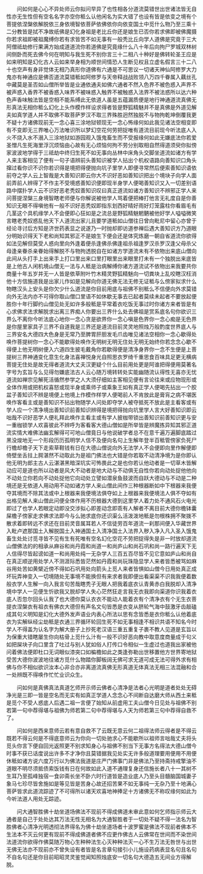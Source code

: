 <!-- { "loadSidebar": true } -->
　　问如何是心心不异处师云你拟问早异了也性相各分道流莫错世出世诸法皆无自性亦无生性但有空名名字亦空你秪么认他闲名为实大错了也设有皆是依变之境有个菩提依涅槃依解脱依三身依境智依菩萨依佛依你向依变国土中觅什么物乃至三乘十二分教皆是拭不净故纸佛是幻化身祖是老比丘你还是娘生已否你若求佛即被佛魔摄你若求祖即被祖魔缚你若有求皆苦不如无事有一般秃比丘向学人道佛是究竟于三大阿僧祗劫修行果满方始成道道流你若道佛是究竟缘什么八十年后向拘尸罗城双林树间侧卧而死去佛今何在明知与我生死不别你言三十二相八十种好是佛转轮圣王应是如来明知是幻化古人云如来举身相为顺世间情恐人生断见权且立虚名假言三十二八十也空声有身非觉体无相乃真形你道佛有六通是不可思议一切诸天神仙阿修罗大力鬼亦有神通应是佛否道流莫错秪如阿修罗与天帝释战战败领八万四千眷属入藕丝孔中藏莫是圣否如山僧所举皆是业通依通夫如佛六通者不然入色界不被色惑入声界不被声惑入香界不被香惑入味界不被味惑入触界不被触惑入法界不被法惑所以达六种色声香味触法皆是空相不能系缚此无依道人虽是五蕴漏质便是地行神通道流真佛无形真法无相你秪么幻化上头作模作样设求得者皆是野狐精魅并不是真佛是外道见解夫如真学道人并不取佛不取菩萨罗汉不取三界殊胜迥然独脱不与物拘乾坤倒覆我更不疑十方诸佛现前无一念心喜三涂地狱顿现无一念心怖缘何如此我见诸法空相变即有不变即无三界唯心万法唯识所以梦幻空花何劳把捉唯有道流目前现今听法底人入火不烧入水不溺入三涂地狱如游园观入饿鬼畜生而不受报缘何如此无嫌底法你若爱圣憎凡生死海里浮沉烦恼由心故有无心烦恼何拘不劳分别取相自然得道须臾你拟傍家波波地学得于三祗劫中终归生死不如无事向丛林中床角头交脚坐道流如诸方有学人来主客相见了便有一句子语辨前头善知识被学人拈出个机权语路向善知识口角头撺过看你识不识你若识得是境把得便抛向坑子里学人即便寻常然后便索善知识语依前夺之学人云上智哉是大善知识即云你大不识好恶如善知识把出个境块子向学人面前弄前人辨得了不作主不受境惑善知识便即现半身学人便喝善知识又入一切差别语路中摆扑学人云不识好恶老秃奴善知识叹曰真正道流如诸方善知识不辨邪正学人来问菩提涅槃三身境智瞎老师便与你解说被他学人骂着便把棒打他言无礼度自是你善知识无眼不得嗔他有一般不识好恶秃奴即指东划西好晴好雨好灯笼露柱你看眉毛有几茎这个具机缘学人不会便即心狂如是之流总是野狐精魅魍魉被他好学人嗌嗌微笑言瞎老秃奴惑乱他天下人道流出家儿且要学道秪如山僧往日曾向毗尼中留心亦曾于经论寻讨后方知是济世药表显之说遂乃一时抛却即访道参禅后遇大善知识方乃道眼分明始识得天下老和尚知其邪正不是娘生下便会还是体究炼磨一朝自省道流你欲得如法见解但莫受人惑向里向外逢着便杀逢佛杀佛逢祖杀祖逢罗汉杀罗汉逢父母杀父母逢亲眷杀亲眷始得解脱不与物拘透脱自在如诸方学道流未有不依物出来底山僧向此间从头打手上出来手上打口里出来口里打眼里出来眼里打未有一个独脱出来底皆是上他古人闲机境山僧无一法与人秪是治病解缚你诸方道流试不依物出来我要共你商量十年五岁并无一人皆是依草附叶竹木精灵野狐精魅向一切粪块上乱咬瞎汉枉消他十方信施道我是出家儿作如是见解向你道无佛无法无修无证秪与么傍家拟求什么物瞎汉头上安头是你欠少什么道流是你目前用底与祖佛不别秪么不信便向外求莫错向外无法内亦不可得你取山僧口里语不如休歇无事去已起者莫续未起者不要放起便胜你十年行脚约山僧见处无如许多般秪是平常着衣吃饭无事过时你诸方来者皆是有心求佛求法求解脱求出离三界痴人你要出三界什么处去佛祖是赏系底名句你欲识三界么不离你今听法底心地你一念心贪是欲界你一念心嗔是色界你一念心痴是无色界是你屋里家具子三界不自道我是三界还是道流目前灵灵地照烛万般酌度世界底人与三界安名大德四大色身是无常乃至脾胃肝胆发毛爪齿唯见诸法空相你一念心歇得处唤作菩提树你一念心不能歇得处唤作无明树无明无住处无明无始终你若念念心歇不得便上他无明树便入六道四生披毛戴角你若歇得便是清净身界你一念不生便是上菩提树三界神通变化意生化身法喜禅悦身光自照思衣罗绮千重思食百味具足更无横病菩提无住处是故无得者道流大丈夫汉更疑个什么目前用处更是阿谁把得便用莫著名字号为玄旨与么见得勿嫌底法古人云心随万境转转处实能幽随流认得性无喜亦无忧道流如禅宗见解死活循然参学之人大须仔细如主客相见便有言论往来或应物现形或全体作用或把机权喜怒或现半身或乘师子或乘象王如有真正学人便喝先拈出一个胶盆子善知识不辨是境便上他境上作模作样学人便喝前人不肯放此是膏肓之病不堪医唤作客看主或是善知识不拈出物随学人问处即夺学人被夺抵死不放此是主看客或有学人应一个清净境出善知识前善知识辨得是境把得抛向坑里学人言大好善知识即云咄哉不识好恶学人便礼拜此唤作主看主或有学人披枷带锁出善知识前善知识更与安一重枷锁学人欢喜彼此不辨呼为客看客大德山僧如是所举皆是辨魔拣异知其邪正道流实情大难佛法幽玄解得可可地山僧竟日与他说破学者总不在意千遍万遍脚底踏过黑没焌地无一个形段历历孤明学人信不及便向名句上生解年登半百秪管傍家负死尸行檐却檐子天下走索草鞋钱有日在大德山僧说向外无法学人不会便即向里作解便即倚壁坐舌拄上腭湛然不动取此为是祖门佛法也大错是你若取不动清净境为是你即认他无明为郎主古人云湛湛黑暗深坑实可怖畏此之是也你若认他动者是一切草木皆解动应可是道也所以动者是风大不动者是地大动与不动俱无自性你若向动处捉他他向不动处立你若向不动处捉他它向动处立譬如潜泉鱼鼓波而自跃大德动与不动是二种境还是无依道人用动用不动如诸方学人来山僧此间作三种根器断如中下根器来我便夺其境而不除其法或中上根器来我便境法俱夺如上上根器来我便境法人俱不夺如有出格见解人来山僧此问便全体作用不历根器大德到这里学人着力处不通风石火电光即过了也学人若眼定动即没交涉拟心即差动念即乖有人解者不离目前大德你檐钵囊屎檐子傍家走求佛求法即今与么驰求底你还识渠么活泼泼地秪是勿根株拥不聚拨不散求着即转远不求还在目前灵音属耳若人不信徒劳百年道流一刹那间便入华藏世界入毗卢遮那国土入解脱国土入神通国土入清净国土入法界入秽入净入凡入圣入饿鬼畜生处处讨觅寻皆不见有生有死唯有空名幻化空花不劳把捉得失是非一时放却道流山僧佛法的的相承从麻谷和尚丹霞和尚道一和尚庐山和尚石巩和尚一路行遍天下无人信得尽皆起谤如道一和尚用处纯一无杂学人三百五百尽皆不见它意如庐山和尚自在真正顺逆用处学人不测涯际悉皆茫然如丹霞和尚玩珠隐显学人来者皆悉被骂如麻谷用处苦如黄檗近傍不得如石巩用处向箭头上觅人来者皆惧如山僧今日用处真正成坏玩弄神变入一切境随处无事境不能换但有来求者我即便出看渠渠不识我我便着数般衣学人生解一向入我言句苦哉瞎秃子无眼人把我着底衣认青黄赤白我脱却入清净境中学人一见便生忻欲我又脱却学人失心茫然狂走言我无衣我即向渠道你识我着衣底人否忽尔回头认我了也大德你莫认衣衣不能动人能着衣有个清净衣有个无生衣菩提衣涅槃衣有祖衣有佛衣大德但有声名文句皆悉是衣变从脐轮气海中鼓激牙齿敲磕成其句义明知是幻化大德外发声语业内表心所法以思有念皆悉是衣你秪么认他着底衣为实解纵经尘劫秪是衣通三界循环轮回生死不如无事相逢不相识共语不知名今时学人不得盖为认名字为解大册子上抄死老汉语三重五重复子裹不教人见道是玄旨以为保重大错瞎屡生你向枯骨上觅什么汁有一般不识好恶向教中取意度商量成于句义如把屎块子向口里含了吐过与别人犹如俗人打传口令相似一生虚过也道我出家被他问着佛法便即杜口无词眼似漆突口如楄檐如此之类逢弥勒出世移置他方世界寄地狱受苦大德你波波地往诸方觅什么物踏你脚板阔无佛可求无道可成无法可得外求有相佛与你不相似欲识汝本心非合亦非离道流真佛无形真道无体真法无相三法混融和合一处辨既不得唤作忙忙业识众生。

　　问如何是真佛真法真道乞师开示师云佛者心清净是法者心光明是道者处处无碍净光是三即一皆是空名而无实有如真正学道人念念心不间断自达磨大师从西土来秪是觅个不受人惑底人后遇二祖一言便了始知从前虚用工夫山僧今日见处与祖佛不别若第一句中荐得堪与祖佛为师若第二句中荐得堪与人天为师若第三句中荐得自救不了。

　　问如何是西来意师云若有意自救不了云既无意云何二祖得法师云得者是不得云既若不得云何是不得底意师云为你向一切处驰求心不能歇所以祖师言咄哉丈夫将头觅头你言下便自回光返照更不别求知身心与祖佛不别当下无事方名得法大德山僧今时事不获已话度说出许多不才净你且莫错据我见处实无许多般道理要用便用不用便休秪如诸方说六度万行以为佛法我道是庄严门佛事门非是佛法乃至持斋持戒擎油不　道眼不明尽须抵债索饭钱有日在何故如此入道不通理复身还信施长者八十一其树不生耳乃至孤峰独宿一食卯斋长坐不卧六时行道皆是造业底人乃至头目髓脑国城妻子象马七珍尽皆舍施如是等见皆是苦身心故还招苦果不如无事纯一无杂乃至十地满心菩萨皆求此道流踪迹了不可得所以诸天欢喜地神捧足十方诸佛无不称叹缘何如此为今听法道人用处无踪迹。

　　问大通智胜佛十劫坐道场佛法不现前不得成佛道未审此意如何乞师指示师云大通者是自己于处处达其万法无性无相名为大通智胜者于一切处不疑不得一法名为智胜佛者心清净光明透彻法界得名为佛十劫坐道场者十波罗蜜是佛法不现前者佛本不生法本不灭云何更有现前不得成佛道者佛不应更作佛古人云佛常在世间而不染世间法道流你欲得作佛莫随万物心生种种法生心灭种种法灭一心不生万法无咎世与出世无佛无法亦不现前亦不曾失设有者皆是名言章句接引小儿施设药病表显名句且名句不自名句还是你目前昭昭灵灵鉴觉闻知照烛底安一切名句大德造五无间业方得解脱。

